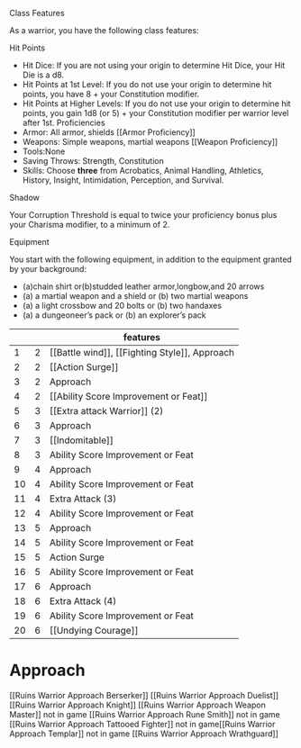 Class Features

As a warrior, you have the following class features:

Hit Points

-   Hit Dice: If you are not using your origin to determine Hit Dice, your Hit Die is a d8.
-   Hit Points at 1st Level: If you do not use your origin to determine hit points, you have 8 + your Constitution modifier.
-   Hit Points at Higher Levels: If you do not use your origin to determine hit points, you gain 1d8 (or 5) + your Constitution modifier per warrior level after 1st.
Proficiencies  
- Armor: All armor, shields  [[Armor Proficiency]]
- Weapons: Simple weapons, martial weapons  [[Weapon Proficiency]]
- Tools:None  
- Saving Throws: Strength, Constitution  
- Skills: Choose **three** from Acrobatics, Animal Handling, Athletics, History, Insight, Intimidation, Perception, and Survival.

Shadow

Your Corruption Threshold is equal to twice your proficiency bonus plus your Charisma modifier, to a minimum of 2.


Equipment

You start with the following equipment, in addition to the equipment granted by your background:  
- (a)chain shirt or(b)studded leather armor,longbow,and 20 arrows  
- (a) a martial weapon and a shield or (b) two martial weapons  
- (a) a light crossbow and 20 bolts or (b) two handaxes
- (a) a dungeoneer’s pack or (b) an explorer’s pack

|     |     | features                                      |
| --- | --- | --------------------------------------------- |
| 1   | 2   | [[Battle wind]], [[Fighting Style]], Approach | 
| 2   | 2   | [[Action Surge]]                                  |
| 3   | 2   | Approach                                      |
| 4   | 2   | [[Ability Score Improvement or Feat]]             |
| 5   | 3   | [[Extra attack Warrior]] (2)                              |
| 6   | 3   | Approach                                      |
| 7   | 3   | [[Indomitable]]                                   |
| 8   | 3   | Ability Score Improvement or Feat             |
| 9   | 4   | Approach                                      |
| 10  | 4   | Ability Score Improvement or Feat             |
| 11  | 4   | Extra Attack (3)                              |
| 12  | 4   | Ability Score Improvement or Feat             |
| 13  | 5   | Approach                                      |
| 14  | 5   | Ability Score Improvement or Feat             |
| 15  | 5   | Action Surge                                  |
| 16  | 5   | Ability Score Improvement or Feat             |
| 17  | 6   | Approach                                      |
| 18  | 6   | Extra Attack (4)                              |
| 19  | 6   | Ability Score Improvement or Feat             |
| 20  | 6   | [[Undying Courage]]                               |

# Approach
[[Ruins Warrior Approach Berserker]]
[[Ruins Warrior Approach Duelist]]
[[Ruins Warrior Approach Knight]]
[[Ruins Warrior Approach Weapon Master]]
not in game [[Ruins Warrior Approach Rune Smith]]
not in game [[Ruins Warrior Approach Tattooed Fighter]]
not in game[[Ruins Warrior Approach Templar]]
not in game [[Ruins Warrior Approach Wrathguard]]




